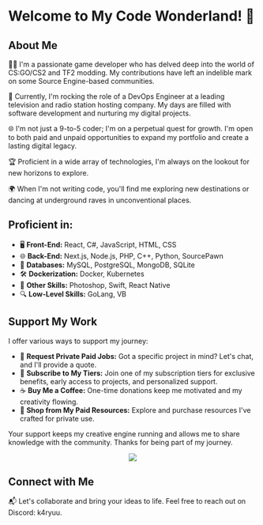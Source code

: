 # Welcome to My Code Wonderland! 🚀

## About Me

👨‍💻 I'm a passionate game developer who has delved deep into the world of CS:GO/CS2 and TF2 modding. My contributions have left an indelible mark on some Source Engine-based communities.

💼 Currently, I'm rocking the role of a DevOps Engineer at a leading television and radio station hosting company. My days are filled with software development and nurturing my digital projects.

🌐 I'm not just a 9-to-5 coder; I'm on a perpetual quest for growth. I'm open to both paid and unpaid opportunities to expand my portfolio and create a lasting digital legacy.

🏆 Proficient in a wide array of technologies, I'm always on the lookout for new horizons to explore.

🌍 When I'm not writing code, you'll find me exploring new destinations or dancing at underground raves in unconventional places.

## Proficient in:

- 🖥️ **Front-End:** React, C#, JavaScript, HTML, CSS
- 🌐 **Back-End:** Next.js, Node.js, PHP, C++, Python, SourcePawn
- 💾 **Databases:** MySQL, PostgreSQL, MongoDB, SQLite
- 🛠️ **Dockerization:** Docker, Kubernetes
- 🌟 **Other Skills:** Photoshop, Swift, React Native
- 🔍 **Low-Level Skills:** GoLang, VB

## Support My Work

I offer various ways to support my journey:

- 💬 **Request Private Paid Jobs:** Got a specific project in mind? Let's chat, and I'll provide a quote.
- 🎁 **Subscribe to My Tiers:** Join one of my subscription tiers for exclusive benefits, early access to projects, and personalized support.
- ☕ **Buy Me a Coffee:** One-time donations keep me motivated and my creativity flowing.
- 💼 **Shop from My Paid Resources:** Explore and purchase resources I've crafted for private use.

Your support keeps my creative engine running and allows me to share knowledge with the community. Thanks for being part of my journey.

<p align="center">
<a href="https://www.buymeacoffee.com/k4ryuu">
<img src="https://img.buymeacoffee.com/button-api/?text=Support My Work&emoji=☕&slug=k4ryuu&button_colour=FF5F5F&font_colour=ffffff&font_family=Inter&outline_colour=000000&coffee_colour=FFDD00" />
</a>
</p>

## Connect with Me

📬 Let's collaborate and bring your ideas to life. Feel free to reach out on Discord: k4ryuu.
